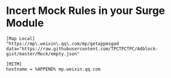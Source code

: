 # Incert Mock Rules in your Surge Module

```
[Map Local]
^https://mp\.weixin\.qq\.com/mp/getappmsgad data="https://raw.githubusercontent.com/TPCTPCTPC/Adblock-gist/master/Mock/empty.json"

[MITM]
hostname = %APPEND% mp.weixin.qq.com
```
